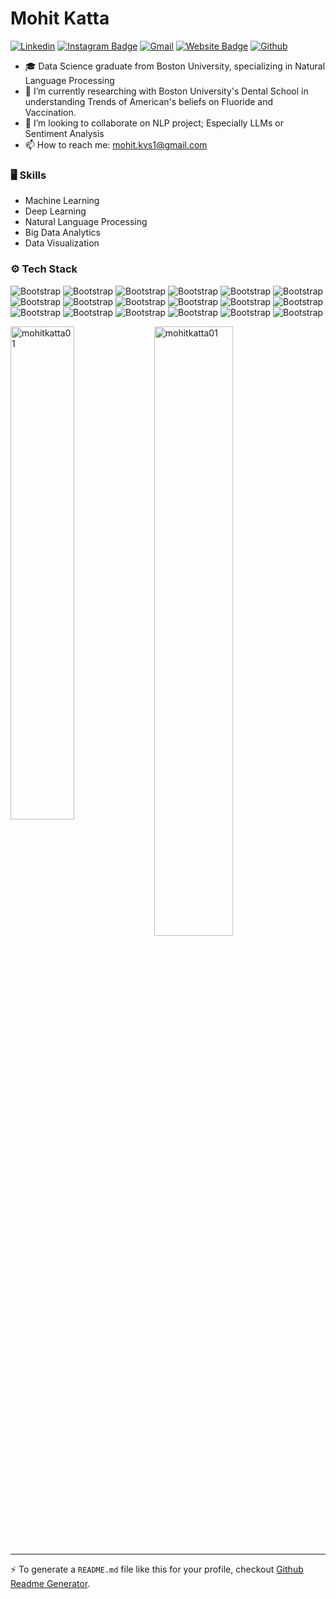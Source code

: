 # Mohit Katta



[![Linkedin](https://img.shields.io/badge/-LinkedIn-blue?style=flat&logo=Linkedin&logoColor=white)](https://www.linkedin.com/in/mohit-katta/)
[![Instagram Badge](https://img.shields.io/badge/-Instagram-purple?logo=instagram&logoColor=white&link=https://instagram.com/mo.kvs_/)](https://www.instagram.com/mo.kvs_)
[![Gmail](https://img.shields.io/badge/-Gmail-c14438?style=flat&logo=Gmail&logoColor=white)](mailto:mohit.kvs1@gmail.com)
[![Website Badge](https://img.shields.io/badge/-Website-c14438?style=flat&logo=Google-Chrome&logoColor=white&link=mohitkatta.me)](mohitkatta.me)
[![Github](https://img.shields.io/github/followers/mohitkatta01?label=Follow&style=social)](https://github.com/mohitkatta01)

- 🎓 Data Science graduate from Boston University, specializing in Natural Language Processing
- 🤔 I’m currently researching with Boston University's Dental School in understanding Trends of American's beliefs on Fluoride and Vaccination.
- 👯 I’m looking to collaborate on NLP project; Especially LLMs or Sentiment Analysis
- 📫 How to reach me: mohit.kvs1@gmail.com


### 🖥 Skills

- Machine Learning
- Deep Learning
- Natural Language Processing
- Big Data Analytics
- Data Visualization
### ⚙️ Tech Stack

![Bootstrap](https://img.shields.io/badge/-Python-05122A?style=flat-square&logo=Python&color=353535) ![Bootstrap](https://img.shields.io/badge/-R-05122A?style=flat-square&logo=R&color=353535) ![Bootstrap](https://img.shields.io/badge/-TensorFlow-05122A?style=flat-square&logo=TensorFlow&color=353535) ![Bootstrap](https://img.shields.io/badge/-Amazon%20Web%20Services-05122A?style=flat-square&logo=Amazon-Web-Services&color=353535) ![Bootstrap](https://img.shields.io/badge/-Google%20Cloud-05122A?style=flat-square&logo=Google-Cloud&color=353535) ![Bootstrap](https://img.shields.io/badge/-Apache%20Spark-05122A?style=flat-square&logo=Apache-Spark&color=353535) ![Bootstrap](https://img.shields.io/badge/-Apache%20Kafka-05122A?style=flat-square&logo=Apache-Kafka&color=353535) ![Bootstrap](https://img.shields.io/badge/-MicroStrategy-05122A?style=flat-square&logo=MicroStrategy&color=353535) ![Bootstrap](https://img.shields.io/badge/-PowerBI-05122A?style=flat-square&logo=PowerBI&color=353535) ![Bootstrap](https://img.shields.io/badge/-PyTorch-05122A?style=flat-square&logo=PyTorch&color=353535) ![Bootstrap](https://img.shields.io/badge/-Scikit%20Learn-05122A?style=flat-square&logo=Scikit-Learn&color=353535) ![Bootstrap](https://img.shields.io/badge/-MySQL-05122A?style=flat-square&logo=MySQL&color=353535) ![Bootstrap](https://img.shields.io/badge/-MongoDB-05122A?style=flat-square&logo=MongoDB&color=353535) ![Bootstrap](https://img.shields.io/badge/-Pandas-05122A?style=flat-square&logo=Pandas&color=353535) ![Bootstrap](https://img.shields.io/badge/-Numpy-05122A?style=flat-square&logo=Numpy&color=353535) ![Bootstrap](https://img.shields.io/badge/-Matplotlib-05122A?style=flat-square&logo=Matplotlib&color=353535) ![Bootstrap](https://img.shields.io/badge/-Huggingface-05122A?style=flat-square&logo=Huggingface&color=353535) ![Bootstrap](https://img.shields.io/badge/-Visual%20Studio%20Code-05122A?style=flat-square&logo=Visual-Studio-Code&color=353535)

<div>
  <img width="45%" align="left" src="https://github-readme-stats.vercel.app/api/top-langs?username=mohitkatta01&show_icons=true&locale=en&layout=compact" alt="mohitkatta01" />
  <img width="50%"  src="https://github-readme-streak-stats.herokuapp.com/?user=mohitkatta01&" alt="mohitkatta01" />
</div>


---
:zap: To generate a `README.md` file like this for your profile, checkout [Github Readme Generator](https://hejazizo-github-profile-readme-srcstreamlit-app-i6skm7.streamlit.app/).
